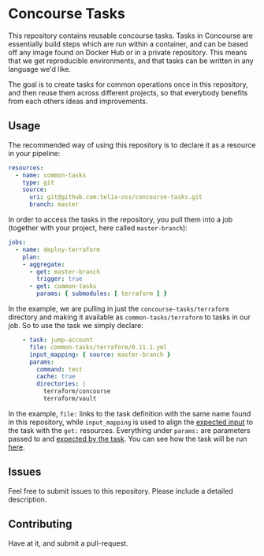 # Concourse Tasks

This repository contains reusable concourse tasks. Tasks in Concourse are essentially build steps which are
run within a container, and can be based off any image found on Docker Hub or in a private repository. This
means that we get reproducible environments, and that tasks can be written in any language we'd like.

The goal is to create tasks for common operations once in this repository, and then reuse them
across different projects, so that everybody benefits from each others ideas and improvements.

## Usage

The recommended way of using this repository is to declare it as a resource in your pipeline:

```yml
resources:
  - name: common-tasks
    type: git
    source:
      uri: git@github.com:telia-oss/concourse-tasks.git
      branch: master

```

In order to access the tasks in the repository, you pull them into a job (together with your project, here called `master-branch`):

```yml
jobs:
  - name: deploy-terraform
    plan:
    - aggregate:
      - get: master-branch
        trigger: true
      - get: common-tasks
        params: { submodules: [ terraform ] }

```

In the example, we are pulling in just the `concourse-tasks/terraform` directory and making it available
as `common-tasks/terraform` to tasks in our job. So to use the task we simply declare:

```yml
    - task: jump-account
      file: common-tasks/terraform/0.11.1.yml
      input_mapping: { source: master-branch }
      params:
        command: test
        cache: true
        directories: |
          terraform/concourse
          terraform/vault
```

In the example, `file:` links to the task definition with the same name found in this repository, while
`input_mapping` is used to align the [expected input](https://github.com/telia-oss/concourse-tasks/blob/master/terraform/0.11.1.yml#L10)
to the task with the `get:` resources. Everything under `params:` are parameters passed to and [expected by the task](https://github.com/telia-oss/concourse-tasks/blob/master/terraform/0.11.1.yml#L13).
You can see how the task will be run [here](https://github.com/telia-oss/concourse-tasks/blob/master/terraform/terraform.sh#L105-L116).

## Issues

Feel free to submit issues to this repository. Please include a detailed description.

## Contributing

Have at it, and submit a pull-request.
